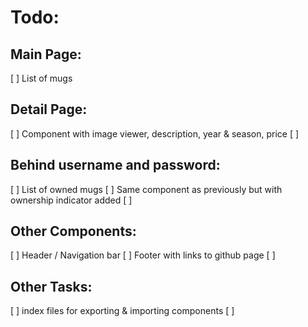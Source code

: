 # Todo: 

## Main Page: 
[ ] List of mugs

## Detail Page: 
[ ] Component with image viewer, description, year & season, price 
[ ]

## Behind username and password:
[ ] List of owned mugs 
[ ] Same component as previously but with ownership indicator added 
[ ]

## Other Components: 
[ ] Header / Navigation bar
[ ] Footer with links to github page
[ ]

## Other Tasks: 
[ ] index files for exporting & importing components
[ ]
